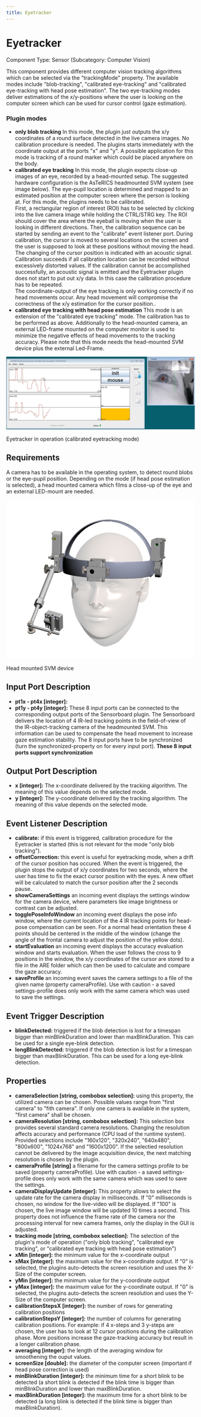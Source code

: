 ```yaml
---
title: Eyetracker
---
```


# Eyetracker

Component Type: Sensor (Subcategory: Computer Vision)

This component provides different computer vision tracking algorithms which can be selected via the "trackingMode" property. The available modes include "blob-tracking", "calibrated eye-tracking" and "calibrated eye-tracking with head pose estimation". The two eye-tracking modes deliver estimations of the x/y-positions where the user is looking on the computer screen which can be used for cursor control (gaze estimation).

### Plugin modes

- **only blob tracking** In this mode, the plugin just outputs the x/y coordinates of a round surface detected in the live camera images. No calibration procedure is needed. The plugins starts immediately with the coordinate output at the ports "x" and "y". A possible application for this mode is tracking of a round marker which could be placed anywhere on the body.
- **calibrated eye tracking** In this mode, the plugin expects close-up images of an eye, recorded by a head-mounted setup. The suggested hardware configuration is the AsTeRICS headmounted SVM system (see image below). The eye-pupil location is determined and mapped to an estimated position at the computer screen where the person is looking at. For this mode, the plugins needs to be calibrated.  
  First, a rectangular region of interest (ROI) has to be selected by clicking into the live camera image while holding the CTRL/STRG key. The ROI should cover the area where the eyeball is moving when the user is looking in different directions. Then, the calibration sequence can be started by sending an event to the "calibrate" event listener port. During calibration, the cursor is moved to several locations on the screen and the user is supposed to look at these positions without moving the head. The changing of the cursor position is indicated with an acoustic signal.  
  Calibration succeeds if all calibration location can be recorded without excessively distorted values. If the calibration cannot be accomplished successfully, an acoustic signal is emitted and the Eyetracker plugin does not start to put out x/y data. In this case the calibration procedure has to be repeated.  
  The coordinate-output of the eye tracking is only working correctly if no head movements occur. Any head movement will compromise the correctness of the x/y estimation for the cursor position..
- **calibrated eye tracking with head pose estimation** This mode is an extension of the "calibrated eye tracking" mode. The calibration has to be performed as above. Additionally to the head-mounted camera, an external LED-frame mounted on the computer monitor is used to minimize the negative effects of head movements to the tracking accuracy. Please note that this mode needs the head-mounted SVM device plus the external Led-Frame.

![Screenshot: Eyetracker in operation](./img/Eyetracker.jpg "Screenshot: Eyetracker in operation")

Eyetracker in operation (calibrated eyetracking mode)

## Requirements

A camera has to be available in the operating system, to detect round blobs or the eye-pupil position. Depending on the mode (if head pose estimation is selected), a head mounted camera which films a close-up of the eye and an external LED-mount are needed.

![Screenshot: head mounted SVM device](./img/Eyetracker_headmount.jpg "Screenshot: head mounted SVM device")

Head mounted SVM device

## Input Port Description

- **pt1x - pt4x \[integer\]:**
- **pt1y - pt4y \[integer\]:** These 8 input ports can be connected to the corresponding output ports of the Sensorboard plugin. The Sensorboard delivers the location of 4 IR-led tracking points in the field-of-view of the IR-object-tracking camera of the headmounted SVM. This information can be used to compensate the head movement to increase gaze estimation stability. The 8 input ports have to be synchronized (turn the synchronized-property on for every input port). **These 8 input ports support synchronization**

## Output Port Description

- **x \[integer\]:** The x-coordinate delivered by the tracking algorithm. The meaning of this value depends on the selected mode.
- **y \[integer\]:** The y-coordinate delivered by the tracking algorithm. The meaning of this value depends on the selected mode.

## Event Listener Description

- **calibrate:** if this event is triggered, calibration procedure for the Eyetracker is started (this is not relevant for the mode "only blob tracking").
- **offsetCorrection:** this event is useful for eyetracking mode, when a drift of the cursor position has occured. When the event is triggered, the plugin stops the output of x/y coordinates for two seconds, where the user has time to fix the exact cursor position with the eyes. A new offset will be calculated to match the cursor position after the 2 seconds pause.
- **showCameraSettings** an incoming event displays the settings window for the camera device, where parameters like image brightness or contrast can be adjusted.
- **togglePoseInfoWindow** an incoming event displays the pose info window, where the current location of the 4 IR tracking points for head-pose compensation can be seen. For a normal head orientation these 4 points should be centered in the middle of the window (change the angle of the frontal camera to adjust the position of the yellow dots).
- **startEvaluation** an incoming event displays the accuracy evaluation window and starts evaluation. When the user follows the cross to 9 positions in the window, the x/y coordinates of the cursor are stored to a file in the ARE folder which can then be used to calculate and compare the gaze accuracy.
- **saveProfile** an incoming event saves the camera settings to a file of the given name (property cameraProfile). Use with caution - a saved settings-profile does only work with the same camera which was used to save the settings.

## Event Trigger Description

- **blinkDetected:** triggered if the blob detection is lost for a timespan bigger than minBlinkDuration and lower than maxBlinkDuration. This can be used for a single eye-blink detection.
- **longBlinkDetected:** triggered if the blob detection is lost for a timespan bigger than maxBlinkDuration. This can be used for a long eye-blink detection.

## Properties

- **cameraSelection \[string, combobox selection\]:** using this property, the utilized camera can be chosen. Possible values range from "first camera" to "fith camera". If only one camera is available in the system, "first camera" shall be chosen.
- **cameraResolution \[string, combobox selection\]:** This selection box provides several standard camera resolutions. Changing the resolution affects accuracy and performance (CPU load of the runtime system). Provided selections include "160x120", "320x240", "640x480", "800x600", "1024x768" and "1600x1200". If the selectied resolution cannot be delivered by the image acquisition device, the next matching resolution is chosen by the plugin.
- **cameraProfile \[string\]** a filename for the camera settings profile to be saved (property cameraProfile). Use with caution - a saved settings-profile does only work with the same camera which was used to save the settings.
- **cameraDisplayUpdate \[integer\]:** This property allows to select the update rate for the camera display in milliseconds. If "0" milliseconds is chosen, no window for the live-video will be displayed. If "100" is chosen, the live image window will be updated 10 times a second. This property does not influence the frame rate of the camera nor the processing interval for new camera frames, only the display in the GUI is adjusted.
- **tracking mode \[string, combobox selection\]:** The selection of the plugin's mode of operation ("only blob tracking", "calibrated eye tracking", or "calibrated eye tracking with head pose estimation")
- **xMin \[integer\]:** the minimum value for the x-coordinate output
- **xMax \[integer\]:** the maximum value for the x-coordinate output. If "0" is selected, the plugins auto-detects the screen resolution and uses the X-Size of the computer screen.
- **yMin \[integer\]:** the minimum value for the y-coordinate output
- **yMax \[integer\]:** the maximum value for the y-coordinate output. If "0" is selected, the plugins auto-detects the screen resolution and uses the Y-Size of the computer screen.
- **calibrationStepsX \[integer\]:** the number of rows for generating calibration positions
- **calibrationStepsY \[integer\]:** the number of columns for generating calibration positions. For example: if 4 x-steps and 3 y-steps are chosen, the user has to look at 12 cursor positions during the calibration phase. More positions increase the gaze-tracking accuracy but result in a longer calibration phase.
- **averaging \[integer\]:** the length of the averaging window for smoothening the ouput values.
- **screenSize \[double\]:** the diameter of the computer screen (important if head pose correction is used)
- **minBlinkDuration \[integer\]:** the minimum time for a short blink to be detected (a short blink is detected if the blink time is bigger than minBlinkDuration and lower than maxBlinkDuration.
- **maxBlinkDuration \[integer\]:** the maximum time for a short blink to be detected (a long blink is detected if the blink time is bigger than maxBlinkDuration).
